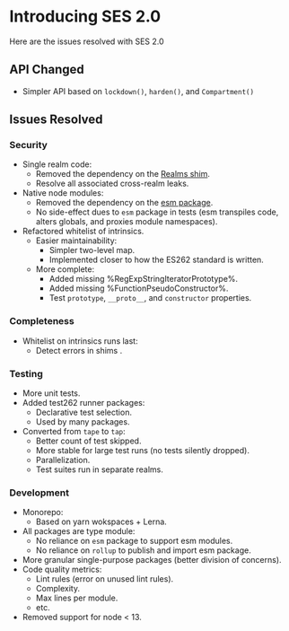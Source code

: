 # Introducing SES 2.0

Here are the issues resolved with SES 2.0

## API Changed

- Simpler API based on `lockdown()`, `harden()`, and `Compartment()`

## Issues Resolved

### Security

- Single realm code:
  - Removed the dependency on the [Realms shim](https://github.com/Agoric/realms-shim).
  - Resolve all associated cross-realm leaks.
- Native node modules:
  - Removed the dependency on the [esm package](https://github.com/standard-things/esm).
  - No side-effect dues to `esm` package in tests (esm transpiles code, alters globals, and proxies module namespaces).
- Refactored whitelist of intrinsics.
  - Easier maintainability:
    - Simpler two-level map.
    - Implemented closer to how the ES262 standard is written.
  - More complete:
    - Added missing %RegExpStringIteratorPrototype%.
    - Added missing %FunctionPseudoConstructor%.
    - Test `prototype`, `__proto__`, and `constructor` properties.

### Completeness

- Whitelist on intrinsics runs last:
  - Detect errors in shims .

### Testing

- More unit tests.
- Added test262 runner packages:
  - Declarative test selection.
  - Used by many packages.
- Converted from `tape` to `tap`: 
  - Better count of test skipped.
  - More stable for large test runs (no tests silently dropped).
  - Parallelization.
  - Test suites run in separate realms.

### Development

- Monorepo:
  - Based on yarn wokspaces + Lerna.
- All packages are type module:
  - No reliance on `esm` package to support esm modules.
  - No reliance on `rollup` to publish and import esm package.
- More granular single-purpose packages (better division of concerns).
- Code quality metrics:
  - Lint rules (error on unused lint rules).
  - Complexity.
  - Max lines per module.
  - etc.
- Removed support for node < 13.
